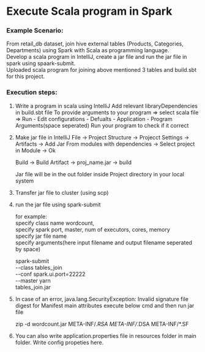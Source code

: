 # Execute Scala program in Spark 

### Example Scenario:  
From retail_db dataset, join hive external tables (Products, Categories, Departments) using Spark with Scala as programming language. \
Develop a scala program in IntelliJ, create a jar file and run the jar file in spark using spaark-submit. \
Uploaded scala program for joining above mentioned 3 tables and build.sbt for this project.

### Execution steps:
1. Write a program in scala using IntelliJ
Add relevant libraryDependencies in build.sbt file
To provide arguments to your program => select scala file => Run - Edit configurations - Defualts - Application - Program Arguments(space seperated)
Run your program to check if it correct

2. Make jar file in IntelliJ
File -> Project Structure -> Projecct Settings -> Artifacts -> Add Jar From modules with dependencies -> Select project in Module -> Ok

    Build -> Build Artifact -> proj_name.jar -> build

    Jar file will be in the out folder inside Project directory in your local system 

3. Transfer jar file to cluster (using scp)

4. run the jar file using spark-submit

    for example: \
    specify class name wordcount, \
		specify spark port, master, num of executors, cores, memory \
		specify jar file name \
		specify arguments(here input filename and output filename seperated by space)

    spark-submit \
    --class tables_join \
    --conf spark.ui.port=22222  \
    --master yarn \
    tables_join.jar 

5. In case of an error, java.lang.SecurityException: Invalid signature file digest for Manifest main attributes
execute below cmd and then run jar file 

    zip -d wordcount.jar META-INF/*.RSA META-INF/*.DSA META-INF/*.SF

6. You can also write application.properties file in resources folder in main folder. Write config propeties here.
